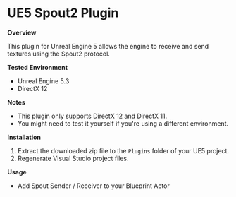 # UE5 Spout2 Plugin

**Overview**

This plugin for Unreal Engine 5 allows the engine to receive and send textures using the Spout2 protocol.

**Tested Environment**

* Unreal Engine 5.3
* DirectX 12

**Notes**

* This plugin only supports DirectX 12 and DirectX 11.
* You might need to test it yourself if you're using a different environment.

**Installation**

1. Extract the downloaded zip file to the `Plugins` folder of your UE5 project.
2. Regenerate Visual Studio project files.

**Usage**

* Add Spout Sender / Receiver to your Blueprint Actor
